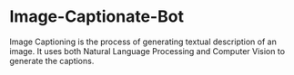 # Image-Captionate-Bot

Image Captioning is the process of generating textual description of an image. It uses both Natural Language Processing and Computer Vision to generate the captions.
